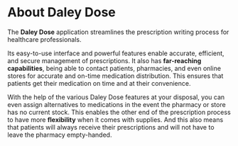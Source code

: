 # About Daley Dose

The **Daley Dose** application streamlines the prescription writing process for healthcare professionals.

Its easy-to-use interface and powerful features enable accurate, efficient, and secure management of prescriptions. It also has **far-reaching capabilities**, being able to contact patients, pharmacies, and even online stores for accurate and on-time medication distribution. This ensures that patients get their medication on time and at their convenience.

With the help of the various Daley Dose features at your disposal, you can even assign alternatives to medications in the event the pharmacy or store has no current stock. This enables the other end of the prescription process to have more **flexibility** when it comes with supplies. And this also means that patients will always receive their prescriptions and will not have to leave the pharmacy empty-handed.
